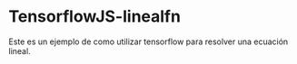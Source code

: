 # TensorflowJS-linealfn
Este es un ejemplo de como utilizar tensorflow para resolver una ecuación lineal.
